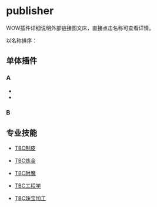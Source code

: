 # publisher
WOW插件详细说明外部链接图文床，直接点击名称可查看详情。

以名称排序：


## 单体插件

### A

- []()
- []()


### B



## 专业技能

- [TBC制皮]()

- [TBC炼金]()

- [TBC附魔]()

- [TBC工程学]()
- [TBC珠宝加工]()